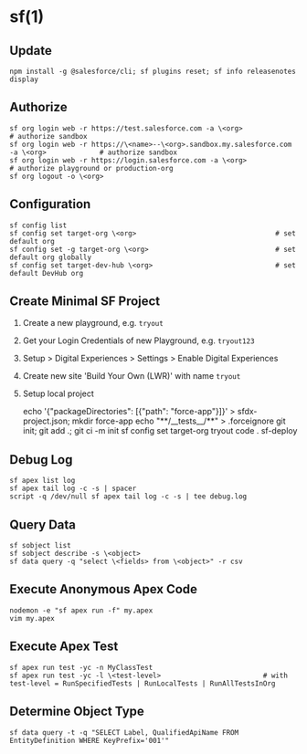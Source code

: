 # sf(1)

## Update

    npm install -g @salesforce/cli; sf plugins reset; sf info releasenotes display

## Authorize

    sf org login web -r https://test.salesforce.com -a \<org>                                      # authorize sandbox
    sf org login web -r https://\<name>--\<org>.sandbox.my.salesforce.com -a \<org>             # authorize sandbox
    sf org login web -r https://login.salesforce.com -a \<org>                                     # authorize playground or production-org
    sf org logout -o \<org>

## Configuration

    sf config list
    sf config set target-org \<org>                                  # set default org
    sf config set -g target-org \<org>                               # set default org globally
    sf config set target-dev-hub \<org>                              # set default DevHub org

## Create Minimal SF Project

 1. Create a new playground, e.g. `tryout`
 2. Get your Login Credentials of new Playground, e.g. `tryout123`
 3. Setup > Digital Experiences > Settings > Enable Digital Experiences
 4. Create new site 'Build Your Own (LWR)' with name `tryout`
 4. Setup local project

    echo '{"packageDirectories": [{"path": "force-app"}]}' > sfdx-project.json; mkdir force-app
    echo "\*\*/\_\_tests\_\_/\*\*" > .forceignore
    git init; git add .; git ci -m init
    sf config set target-org tryout
    code .
    sf-deploy

## Debug Log

    sf apex list log
    sf apex tail log -c -s | spacer
    script -q /dev/null sf apex tail log -c -s | tee debug.log

## Query Data

    sf sobject list
    sf sobject describe -s \<object>
    sf data query -q "select \<fields> from \<object>" -r csv

## Execute Anonymous Apex Code

    nodemon -e "sf apex run -f" my.apex
    vim my.apex

## Execute Apex Test

    sf apex run test -yc -n MyClassTest
    sf apex run test -yc -l \<test-level>                         # with test-level = RunSpecifiedTests | RunLocalTests | RunAllTestsInOrg

## Determine Object Type

    sf data query -t -q "SELECT Label, QualifiedApiName FROM EntityDefinition WHERE KeyPrefix='001'"

